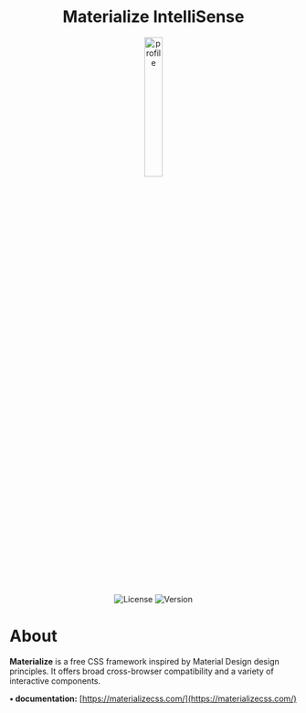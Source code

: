 <div align="center">
<h1>Materialize IntelliSense</h1>
</div>

<div align="center"> 
 <img alt="profile" src="https://raw.githubusercontent.com/sebastianjnuwu/acode-plugins/acode/packages/materialize-intellisense/icon.png" width="25%" />
  <br>
  <img alt="License" src="https://img.shields.io/badge/License-Apache%202.0-pink?logo=apache"/>
  <img alt="Version" src="https://img.shields.io/badge/Version-v1.0.3-pink?logo=github"/>
</div>

# About

**Materialize** is a free CSS framework inspired by Material Design design principles. It offers broad cross-browser compatibility and a variety of interactive components.

**• documentation:** [https://materializecss.com/](https://materializecss.com/)
